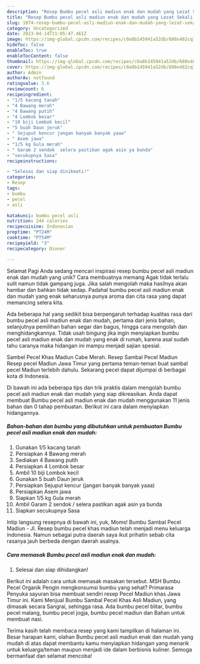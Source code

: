 ```yaml
---
description: "Resep Bumbu pecel asli madiun enak dan mudah yang Lezat Sekali, Mantap"
title: "Resep Bumbu pecel asli madiun enak dan mudah yang Lezat Sekali, Mantap"
slug: 1074-resep-bumbu-pecel-asli-madiun-enak-dan-mudah-yang-lezat-sekali-mantap
category: Uncategorized
date: 2023-04-14T21:05:47.461Z
image: https://img-global.cpcdn.com/recipes/c0a8b145941a52db/680x482cq70/bumbu-pecel-asli-madiun-enak-dan-mudah-foto-resep-utama.jpg
hideToc: false
enableToc: true
enableTocContent: false
thumbnail: https://img-global.cpcdn.com/recipes/c0a8b145941a52db/680x482cq70/bumbu-pecel-asli-madiun-enak-dan-mudah-foto-resep-utama.jpg
cover: https://img-global.cpcdn.com/recipes/c0a8b145941a52db/680x482cq70/bumbu-pecel-asli-madiun-enak-dan-mudah-foto-resep-utama.jpg
author: Admin
authorAv: notfound
ratingvalue: 3.6
reviewcount: 6
recipeingredient:
- "1/5 kacang tanah"
- "4 Bawang merah"
- "4 Bawang putih"
- "4 Lombok besar"
- "10 biji Lombok kecil"
- "5 buah Daun jeruk"
- " Sejuput kencur jangan banyak banyak yaaa"
- " Asem jawa"
- "1/5 kg Gula merah"
- " Garam 2 sendok  selera pastikan agak asin ya bunda"
- "secukupnya Sasa"
recipeinstructions:

- "Selesai dan siap dinikmati!"
categories:
- Resep
tags:
- bumbu
- pecel
- asli

katakunci: bumbu pecel asli 
nutrition: 244 calories
recipecuisine: Indonesian
preptime: "PT24M"
cooktime: "PT54M"
recipeyield: "3"
recipecategory: Dinner

---
```



Selamat Pagi Anda sedang mencari inspirasi resep bumbu pecel asli madiun enak dan mudah yang unik? Cara membuatnya memang Agak tidak terlalu sulit namun tidak gampang juga. Jika salah mengolah maka hasilnya akan hambar dan bahkan tidak sedap. Padahal bumbu pecel asli madiun enak dan mudah yang enak seharusnya punya aroma dan cita rasa yang dapat memancing selera kita.


Ada beberapa hal yang sedikit bisa berpengaruh terhadap kualitas rasa dari bumbu pecel asli madiun enak dan mudah, pertama dari jenis bahan, selanjutnya pemilihan bahan segar dan bagus, hingga cara mengolah dan menghidangkannya. Tidak usah bingung jika ingin menyiapkan bumbu pecel asli madiun enak dan mudah yang enak di rumah, karena asal sudah tahu caranya maka hidangan ini mampu menjadi sajian spesial.

Sambel Pecel Khas Madiun Cabe Merah. Resep Sambal Pecel Madiun Resep pecel Madiun Jawa Timur yang pertama teman-teman buat sambal pecel Madiun terlebih dahulu. Sekarang pecel dapat dijumpai di berbagai kota di Indonesia.


Di bawah ini ada beberapa tips dan trik praktis dalam mengolah bumbu pecel asli madiun enak dan mudah yang siap dikreasikan. Anda dapat membuat Bumbu pecel asli madiun enak dan mudah menggunakan 11 jenis bahan dan 0 tahap pembuatan. Berikut ini cara dalam menyiapkan hidangannya.

<!--inarticleads1-->

##### Bahan-bahan dan bumbu yang dibutuhkan untuk pembuatan Bumbu pecel asli madiun enak dan mudah:

1. Gunakan 1/5 kacang tanah
1. Persiapkan 4 Bawang merah
1. Sediakan 4 Bawang putih
1. Persiapkan 4 Lombok besar
1. Ambil 10 biji Lombok kecil
1. Gunakan 5 buah Daun jeruk
1. Persiapkan  Sejuput kencur (jangan banyak banyak yaaa)
1. Persiapkan  Asem jawa
1. Siapkan 1/5 kg Gula merah
1. Ambil  Garam 2 sendok / selera pastikan agak asin ya bunda
1. Siapkan secukupnya Sasa


Intip langsung resepnya di bawah ini, yuk, Moms! Bumbu Sambal Pecel Madiun - Jl. Resep bumbu pecel khas madiun telah menjadi menu keluarga indonesia. Namun sebagai putra daerah saya ikut prihatin sebab cita rasanya jauh berbeda dengan daerah asalnya. 

<!--inarticleads2-->

##### Cara memasak Bumbu pecel asli madiun enak dan mudah:


1. Selesai dan siap dihidangkan!

Berikut ini adalah cara untuk memasak masakan tersebut. MSH Bumbu Pecel Organik Pengin mengkonsumsi bumbu yang sehat? Primarasa Penyuka sayuran bisa membuat sendiri resep Pecel Madiun khas Jawa Timur ini. Kami Menjual Bumbu Sambal Pecel Khas Asli Madiun, yang dimasak secara Sangrai, sehingga rasa. Ada bumbu pecel blitar, bumbu pecel malang, bumbu pecel jogja, bumbu pecel madiun dan Bahan untuk membuat nasi. 

Terima kasih telah membaca resep yang kami tampilkan di halaman ini. Besar harapan kami, olahan Bumbu pecel asli madiun enak dan mudah yang mudah di atas dapat membantu kamu menyiapkan hidangan yang menarik untuk keluarga/teman maupun menjadi ide dalam berbisnis kuliner. Semoga bermanfaat dan selamat mencoba!

